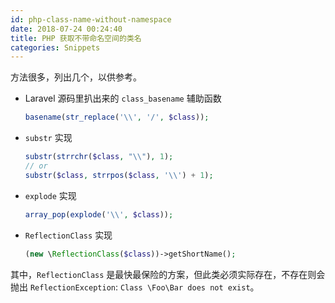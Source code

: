 ```yaml
---
id: php-class-name-without-namespace
date: 2018-07-24 00:24:40
title: PHP 获取不带命名空间的类名
categories: Snippets
---
```


方法很多，列出几个，以供参考。

- Laravel 源码里扒出来的 `class_basename` 辅助函数

    ```php
    basename(str_replace('\\', '/', $class));
    ```

- `substr` 实现

    ```php
    substr(strrchr($class, "\\"), 1);
    // or
    substr($class, strrpos($class, '\\') + 1);
    ```

- `explode` 实现

    ```php
    array_pop(explode('\\', $class));
    ```

- `ReflectionClass` 实现

    ```php
    (new \ReflectionClass($class))->getShortName();
    ```

其中，`ReflectionClass` 是最快最保险的方案，但此类必须实际存在，不存在则会抛出 `ReflectionException`: `Class \Foo\Bar does not exist`。